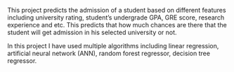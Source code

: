 This project predicts the admission of a student based on different features including university rating, student’s undergrade GPA, GRE score, research experience and etc. This predicts that how much chances are there that the student will get admission in his selected university or not.

In this project I have used multiple algorithms including linear regression, artificial neural network (ANN), random forest regressor, decision tree regressor.
